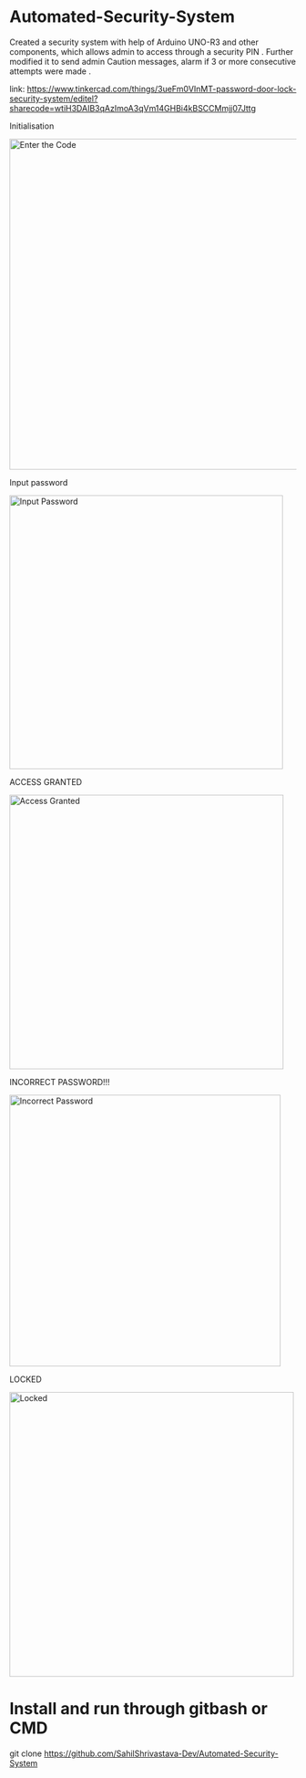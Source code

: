 # Automated-Security-System
Created a security system with help of Arduino UNO-R3 and
other components, which allows admin to access through a
security PIN . Further modified it to send admin Caution messages, alarm if 3
or more consecutive attempts were made .

link: https://www.tinkercad.com/things/3ueFm0VInMT-password-door-lock-security-system/editel?sharecode=wtiH3DAIB3qAzImoA3qVm14GHBi4kBSCCMmjj07Jttg

Initialisation

<img width="580" alt="Enter the Code" src="https://user-images.githubusercontent.com/79034600/134806883-83409817-bbdc-4538-a888-777881cc5f0f.png">

Input password

<img width="480" alt="Input Password" src="https://user-images.githubusercontent.com/79034600/134806890-c97a3d34-aec8-46d3-8396-ffbb4c61f6bd.png">

ACCESS GRANTED

<img width="481" alt="Access Granted" src="https://user-images.githubusercontent.com/79034600/134806866-8c81139d-3dc8-43d8-940a-ce16d013c47f.png">

INCORRECT PASSWORD!!!

<img width="476" alt="Incorrect Password" src="https://user-images.githubusercontent.com/79034600/134806889-388aedc4-13fc-429e-ad8c-c4fecb606922.png">

LOCKED

<img width="499" alt="Locked" src="https://user-images.githubusercontent.com/79034600/134806891-f2906023-2091-4279-8370-4b82d5475809.png">

# Install and run through gitbash or CMD
git clone https://github.com/SahilShrivastava-Dev/Automated-Security-System

